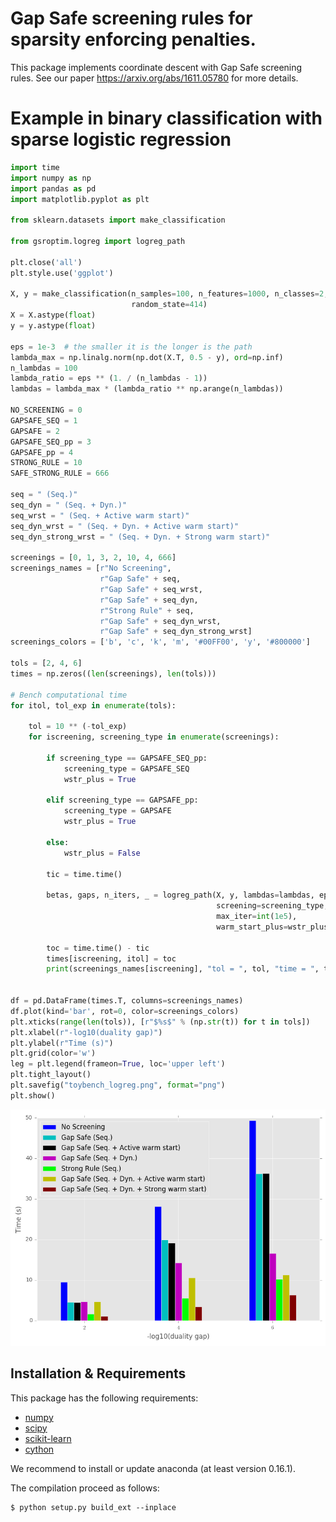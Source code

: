 # Gap Safe screening rules for sparsity enforcing penalties.

This package implements coordinate descent with Gap Safe screening rules. See our paper https://arxiv.org/abs/1611.05780 for more details.


# Example in binary classification with sparse logistic regression
```python
import time
import numpy as np
import pandas as pd
import matplotlib.pyplot as plt

from sklearn.datasets import make_classification

from gsroptim.logreg import logreg_path

plt.close('all')
plt.style.use('ggplot')

X, y = make_classification(n_samples=100, n_features=1000, n_classes=2,
                           random_state=414)
X = X.astype(float)
y = y.astype(float)

eps = 1e-3  # the smaller it is the longer is the path
lambda_max = np.linalg.norm(np.dot(X.T, 0.5 - y), ord=np.inf)
n_lambdas = 100
lambda_ratio = eps ** (1. / (n_lambdas - 1))
lambdas = lambda_max * (lambda_ratio ** np.arange(n_lambdas))

NO_SCREENING = 0
GAPSAFE_SEQ = 1
GAPSAFE = 2
GAPSAFE_SEQ_pp = 3
GAPSAFE_pp = 4
STRONG_RULE = 10
SAFE_STRONG_RULE = 666

seq = " (Seq.)"
seq_dyn = " (Seq. + Dyn.)"
seq_wrst = " (Seq. + Active warm start)"
seq_dyn_wrst = " (Seq. + Dyn. + Active warm start)"
seq_dyn_strong_wrst = " (Seq. + Dyn. + Strong warm start)"

screenings = [0, 1, 3, 2, 10, 4, 666]
screenings_names = [r"No Screening",
                    r"Gap Safe" + seq,
                    r"Gap Safe" + seq_wrst,
                    r"Gap Safe" + seq_dyn,
                    r"Strong Rule" + seq,
                    r"Gap Safe" + seq_dyn_wrst,
                    r"Gap Safe" + seq_dyn_strong_wrst]
screenings_colors = ['b', 'c', 'k', 'm', '#00FF00', 'y', '#800000']

tols = [2, 4, 6]
times = np.zeros((len(screenings), len(tols)))

# Bench computational time
for itol, tol_exp in enumerate(tols):

    tol = 10 ** (-tol_exp)
    for iscreening, screening_type in enumerate(screenings):

        if screening_type == GAPSAFE_SEQ_pp:
            screening_type = GAPSAFE_SEQ
            wstr_plus = True

        elif screening_type == GAPSAFE_pp:
            screening_type = GAPSAFE
            wstr_plus = True

        else:
            wstr_plus = False

        tic = time.time()

        betas, gaps, n_iters, _ = logreg_path(X, y, lambdas=lambdas, eps=tol,
                                              screening=screening_type,
                                              max_iter=int(1e5),
                                              warm_start_plus=wstr_plus)

        toc = time.time() - tic
        times[iscreening, itol] = toc
        print(screenings_names[iscreening], "tol = ", tol, "time = ", toc)


df = pd.DataFrame(times.T, columns=screenings_names)
df.plot(kind='bar', rot=0, color=screenings_colors)
plt.xticks(range(len(tols)), [r"$%s$" % (np.str(t)) for t in tols])
plt.xlabel(r"-log10(duality gap)")
plt.ylabel(r"Time (s)")
plt.grid(color='w')
leg = plt.legend(frameon=True, loc='upper left')
plt.tight_layout()
plt.savefig("toybench_logreg.png", format="png")
plt.show()
```

![Computational time](toybench_logreg.png)


## Installation & Requirements
This package has the following requirements:

- [numpy](http://numpy.org)
- [scipy](http://scipy.org)
- [scikit-learn](http://scikit-learn.org)
- [cython](http://cython.org/)

We recommend to install or update anaconda (at least version 0.16.1).

The compilation proceed as follows:

```
$ python setup.py build_ext --inplace
```
